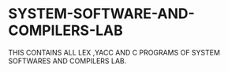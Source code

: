 # SYSTEM-SOFTWARE-AND-COMPILERS-LAB

THIS CONTAINS ALL LEX ,YACC AND C PROGRAMS OF SYSTEM SOFTWARES AND COMPILERS LAB.
